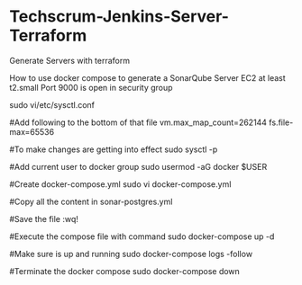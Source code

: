 # Techscrum-Jenkins-Server-Terraform
Generate Servers with terraform

How to use docker compose to generate a SonarQube Server
EC2 at least t2.small
Port 9000 is open in security group

sudo vi/etc/sysctl.conf

#Add following to the bottom of that file
vm.max_map_count=262144
fs.file-max=65536

#To make changes are getting into effect
sudo sysctl -p

#Add current user to docker group
sudo usermod -aG docker $USER

#Create docker-compose.yml
sudo vi docker-compose.yml

#Copy all the content in sonar-postgres.yml

#Save the file :wq!

#Execute the compose file with command
sudo docker-compose up -d

#Make sure is up and running
sudo docker-compose logs -follow

#Terminate the docker compose
sudo docker-compose down
